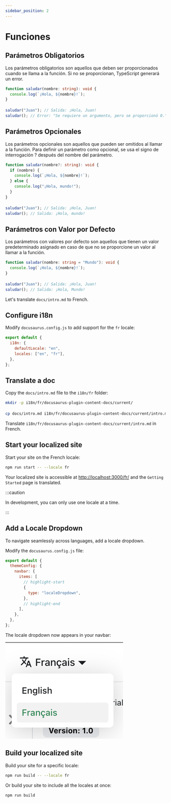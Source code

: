 ```yaml
---
sidebar_position: 2
---
```


# Funciones

## Parámetros Obligatorios

Los parámetros obligatorios son aquellos que deben ser proporcionados cuando se llama a la función. Si no se proporcionan, TypeScript generará un error.

```ts
function saludar(nombre: string): void {
  console.log(`¡Hola, ${nombre}!`);
}

saludar("Juan"); // Salida: ¡Hola, Juan!
saludar(); // Error: "Se requiere un argumento, pero se proporcionó 0."
```

## Parámetros Opcionales

Los parámetros opcionales son aquellos que pueden ser omitidos al llamar a la función. Para definir un parámetro como opcional, se usa el signo de interrogación ? después del nombre del parámetro.

```ts
function saludar(nombre?: string): void {
  if (nombre) {
    console.log(`¡Hola, ${nombre}!`);
  } else {
    console.log("¡Hola, mundo!");
  }
}

saludar("Juan"); // Salida: ¡Hola, Juan!
saludar(); // Salida: ¡Hola, mundo!
```

## Parámetros con Valor por Defecto

Los parámetros con valores por defecto son aquellos que tienen un valor predeterminado asignado en caso de que no se proporcione un valor al llamar a la función.

```ts
function saludar(nombre: string = "Mundo"): void {
  console.log(`¡Hola, ${nombre}!`);
}

saludar("Juan"); // Salida: ¡Hola, Juan!
saludar(); // Salida: ¡Hola, Mundo!
```

Let's translate `docs/intro.md` to French.

## Configure i18n

Modify `docusaurus.config.js` to add support for the `fr` locale:

```js title="docusaurus.config.js"
export default {
  i18n: {
    defaultLocale: "en",
    locales: ["en", "fr"],
  },
};
```

## Translate a doc

Copy the `docs/intro.md` file to the `i18n/fr` folder:

```bash
mkdir -p i18n/fr/docusaurus-plugin-content-docs/current/

cp docs/intro.md i18n/fr/docusaurus-plugin-content-docs/current/intro.md
```

Translate `i18n/fr/docusaurus-plugin-content-docs/current/intro.md` in French.

## Start your localized site

Start your site on the French locale:

```bash
npm run start -- --locale fr
```

Your localized site is accessible at [http://localhost:3000/fr/](http://localhost:3000/fr/) and the `Getting Started` page is translated.

:::caution

In development, you can only use one locale at a time.

:::

## Add a Locale Dropdown

To navigate seamlessly across languages, add a locale dropdown.

Modify the `docusaurus.config.js` file:

```js title="docusaurus.config.js"
export default {
  themeConfig: {
    navbar: {
      items: [
        // highlight-start
        {
          type: "localeDropdown",
        },
        // highlight-end
      ],
    },
  },
};
```

The locale dropdown now appears in your navbar:

![Locale Dropdown](./img/localeDropdown.png)

## Build your localized site

Build your site for a specific locale:

```bash
npm run build -- --locale fr
```

Or build your site to include all the locales at once:

```bash
npm run build
```
